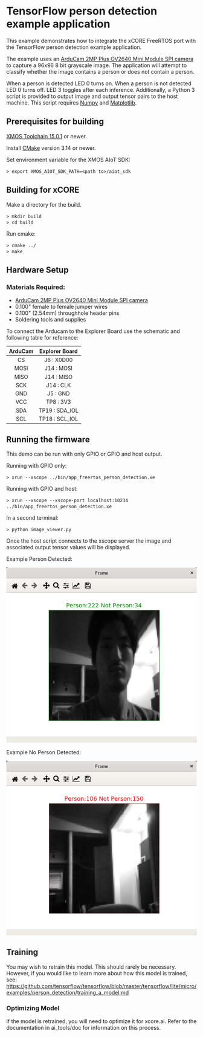 # TensorFlow person detection example application

This example demonstrates how to integrate the xCORE FreeRTOS port with the TensorFlow person detection example application.

The example uses an [ArduCam 2MP Plus OV2640 Mini Module SPI camera](https://www.arducam.com/product/arducam-2mp-spi-camera-b0067-arduino/) to capture a 96x96 8 bit grayscale image.  The application will attempt to classify whether the image contains a person or does not contain a person.

When a person is detected LED 0 turns on.  When a person is not detected LED 0 turns off.  LED 3 toggles after each inference.  Additionally, a Python 3 script is provided to output image and output tensor pairs to the host machine.  This script requires [Numpy](https://numpy.org/) and [Matplotlib](https://matplotlib.org/).

## Prerequisites for building

[XMOS Toolchain 15.0.1](https://www.xmos.com/software/tools/) or newer.

Install [CMake](https://cmake.org/download/) version 3.14 or newer.

Set environment variable for the XMOS AIoT SDK:

    > export XMOS_AIOT_SDK_PATH=<path to>/aiot_sdk

## Building for xCORE

Make a directory for the build.

    > mkdir build
    > cd build

Run cmake:

    > cmake ../
    > make

## Hardware Setup

### Materials Required:
  * [ArduCam 2MP Plus OV2640 Mini Module SPI camera](https://www.arducam.com/product/arducam-2mp-spi-camera-b0067-arduino/)
  * 0.100" female to female jumper wires
  * 0.100" (2.54mm) throughhole header pins
  * Soldering tools and supplies

To connect the Arducam to the Explorer Board use the schematic and following table for reference:

| ArduCam  | Explorer Board |
|:--------:|:--------------:|
| CS       | J6 : X0D00     |
| MOSI     | J14 : MOSI     |
| MISO     | J14 : MISO     |
| SCK      | J14 : CLK      |
| GND      | J5 : GND       |
| VCC      | TP8 : 3V3      |
| SDA      | TP19 : SDA_IOL |
| SCL      | TP18 : SCL_IOL |

## Running the firmware

This demo can be run with only GPIO or GPIO and host output.

Running with GPIO only:

    > xrun --xscope ../bin/app_freertos_person_detection.xe

Running with GPIO and host:

    > xrun --xscope --xscope-port localhost:10234 ../bin/app_freertos_person_detection.xe

In a second terminal:

    > python image_viewer.py

Once the host script connects to the xscope server the image and associated output tensor values will be displayed.

Example Person Detected:

![person](images/person.png)

Example No Person Detected:

![not_person](images/not_person.png)

## Training

You may wish to retrain this model.  This should rarely be necessary. However, if you would like to learn more about how this model is trained, see: https://github.com/tensorflow/tensorflow/blob/master/tensorflow/lite/micro/examples/person_detection/training_a_model.md

### Optimizing Model

If the model is retrained, you will need to optimize it for xcore.ai.  Refer to the documentation in ai_tools/doc for information on this process.
